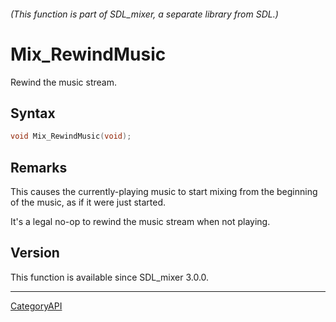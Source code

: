###### (This function is part of SDL_mixer, a separate library from SDL.)
# Mix_RewindMusic

Rewind the music stream.

## Syntax

```c
void Mix_RewindMusic(void);

```

## Remarks

This causes the currently-playing music to start mixing from the beginning
of the music, as if it were just started.

It's a legal no-op to rewind the music stream when not playing.

## Version

This function is available since SDL_mixer 3.0.0.

----
[CategoryAPI](CategoryAPI.md)
